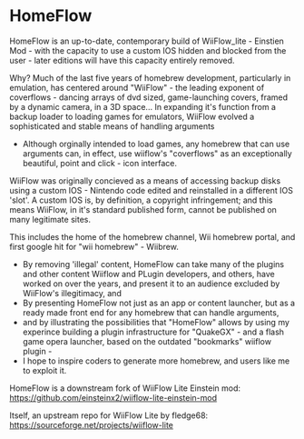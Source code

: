 # HomeFlow

HomeFlow is an up-to-date, contemporary build of WiiFlow_lite - Einstien Mod - with the capacity to use a custom IOS hidden and blocked from the user - later editions will have this capacity entirely removed.

Why?
Much of the last five years of homebrew development, particularly in emulation, has centered around "WiiFlow" - the leading exponent of  coverflows - dancing arrays of dvd sized, game-launching covers, framed by a dynamic camera, in a 3D space... In expanding it's function from a backup loader to loading games for emulators, WiiFlow evolved a sophisticated and stable means of handling arguments
- Although orginally intended to load games, any homebrew that can use arguments can, in effect, use wiiflow's "coverflows" as an exceptionally beautiful, point and click - icon interface.

WiiFlow was originally concieved as a means of accessing backup disks using a custom IOS - Nintendo code edited and reinstalled in a different IOS 'slot'. A custom IOS is, by definition, a copyright infringement; and this means WiiFlow, in it's standard published form, cannot be published on many legitimate sites.

This includes the home of the homebrew channel, Wii homebrew portal, and first google hit for "wii homebrew" - Wiibrew.

- By removing 'illegal' content, HomeFlow can take many of the plugins and other content Wiiflow and PLugin developers, and others, have worked on over the years, and present it to an audience excluded by WiiFlow's illegitimacy, and
- By presenting HomeFlow not just as an app or content launcher, but as a ready made front end for any homebrew that can handle arguments, 
- and by illustrating the possibilities that "HomeFlow" allows by using my experince building a plugin infrastructure for "QuakeGX" - and a flash game opera launcher, based on the outdated "bookmarks" wiiflow plugin -
- I  hope to inspire coders to generate more homebrew, and users like me to exploit it.

HomeFlow is a downstream fork of WiiFlow Lite Einstein mod: https://github.com/einsteinx2/wiiflow-lite-einstein-mod

Itself, an upstream repo for WiiFlow Lite by fledge68: https://sourceforge.net/projects/wiiflow-lite

